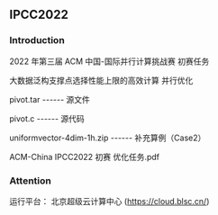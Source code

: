 ## IPCC2022

### Introduction

2022 年第三届 ACM 中国-国际并行计算挑战赛 初赛任务

大数据泛构支撑点选择性能上限的高效计算 并行优化

pivot.tar ------ 源文件

pivot.c ------ 源代码

uniformvector-4dim-1h.zip ------ 补充算例（Case2）

ACM-China IPCC2022 初赛 优化任务.pdf

### Attention

运行平台： 北京超级云计算中心 (https://cloud.blsc.cn/)
